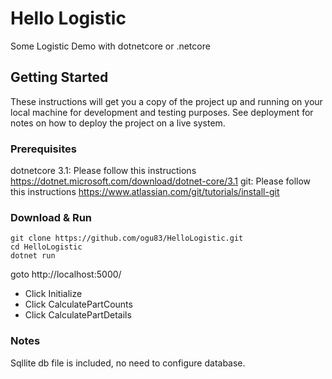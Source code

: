 # Hello Logistic
Some Logistic Demo with dotnetcore or .netcore

## Getting Started

These instructions will get you a copy of the project up and running on your local machine for development and testing purposes. See deployment for notes on how to deploy the project on a live system.

### Prerequisites

dotnetcore 3.1: Please follow this instructions https://dotnet.microsoft.com/download/dotnet-core/3.1
git: Please follow this instructions https://www.atlassian.com/git/tutorials/install-git

### Download & Run

```
git clone https://github.com/ogu83/HelloLogistic.git
cd HelloLogistic
dotnet run
```
goto http://localhost:5000/

* Click Initialize
* Click CalculatePartCounts
* Click CalculatePartDetails


### Notes

Sqllite db file is included, no need to configure database. 
